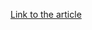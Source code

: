 [Link to the article](https://securityintelligence.com/posts/new-research-exposes-iranian-threat-group-operations/)
